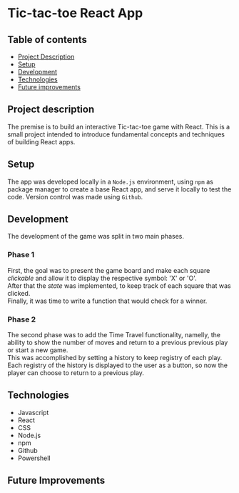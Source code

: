 # Tic-tac-toe React App

## Table of contents

* [Project Description](#project-description)
* [Setup](#setup)
* [Development](#development)
* [Technologies](#technologies)
* [Future improvements](#future-improvements)



## Project description
The premise is to build an interactive Tic-tac-toe game with React. 
This is a small project intended to introduce fundamental concepts and techniques of building React apps.

## Setup
The app was developed locally in a `Node.js` environment, using `npm` as package manager to create a base React app, and serve it locally to test the code. 
Version control was made using `Github`.

## Development
The development of the game was split in two main phases.  

### Phase 1
First, the goal was to present the game board and make each square *clickable* and allow it to display the respective symbol: 'X' or 'O'.  
After that the *state* was implemented, to keep track of each square that was clicked.  
Finally, it was time to write a function that would check for a winner.

### Phase 2
The second phase was to add the Time Travel functionality, namelly, the ability to show the number of moves and return to a previous previous play or start a new game.  
This was accomplished by setting a history to keep registry of each play.  
Each registry of the history is displayed to the user as a button, so now the player can choose to return to a previous play.

## Technologies

- Javascript
- React
- CSS
- Node.js
- npm
- Github
- Powershell

## Future Improvements


